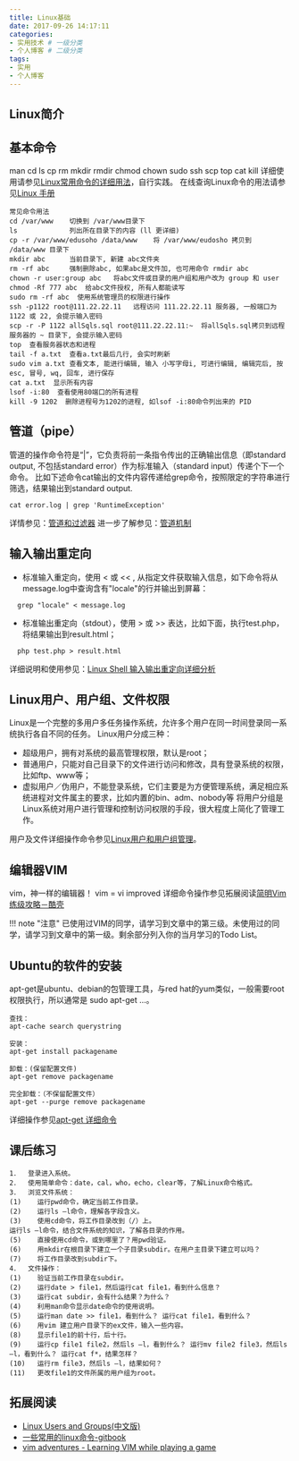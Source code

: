 ```yaml
---
title: Linux基础
date: 2017-09-26 14:17:11
categories:
- 实用技术 # 一级分类
- 个人博客 # 二级分类 
tags:
- 实用
- 个人博客
---
```

## Linux简介

## 基本命令

man cd ls cp rm mkdir rmdir chmod chown sudo ssh scp top cat kill
详细使用请参见[Linux常用命令的详细用法](http://blog.csdn.net/ljianhui/article/details/11100625)，自行实践。
在线查询Linux命令的用法请参见[Linux 手册](http://man.linuxde.net/)
```
常见命令用法 
cd /var/www    切换到 /var/www目录下
ls             列出所在目录下的内容 (ll 更详细)
cp -r /var/www/edusoho /data/www    将 /var/www/eudosho 拷贝到 /data/www 目录下
mkdir abc      当前目录下, 新建 abc文件夹
rm -rf abc     强制删除abc, 如果abc是文件加, 也可用命令 rmdir abc
chown -r user:group abc   将abc文件或目录的用户组和用户改为 group 和 user
chmod -Rf 777 abc  给abc文件授权, 所有人都能读写
sudo rm -rf abc  使用系统管理员的权限进行操作
ssh -p1122 root@111.22.22.11   远程访问 111.22.22.11 服务器, 一般端口为 1122 或 22, 会提示输入密码
scp -r -P 1122 allSqls.sql root@111.22.22.11:~  将allSqls.sql拷贝到远程服务器的 ~ 目录下, 会提示输入密码
top  查看服务器状态和进程
tail -f a.txt  查看a.txt最后几行, 会实时刷新
sudo vim a.txt 查看文本, 能进行编辑, 输入 小写字母i, 可进行编辑, 编辑完后, 按 esc, 冒号, wq, 回车, 进行保存
cat a.txt  显示所有内容
lsof -i:80  查看使用80端口的所有进程
kill -9 1202  删除进程号为1202的进程, 如lsof -i:80命令列出来的 PID
```

## 管道（pipe）

  管道的操作命令符是“|”，它负责将前一条指令传出的正确输出信息（即standard output, 不包括standard error）作为标准输入（standard input）传递个下一个命令。
  比如下述命令cat输出的文件内容传递给grep命令，按照限定的字符串进行筛选，结果输出到standard output.
  ```
  cat error.log | grep 'RuntimeException' 
  ```
详情参见：[管道和过滤器](http://c.biancheng.net/cpp/html/2732.html)
进一步了解参见：[管道机制](http://oilbeater.com/linux/2012/05/29/linux_pipe.html)

## 输入输出重定向
  
  * 标准输入重定向，使用 < 或 << , 从指定文件获取输入信息，如下命令将从message.log中查询含有"locale"的行并输出到屏幕：
  ```
    grep "locale" < message.log
  ```

  * 标准输出重定向（stdout），使用 > 或 >> 表达，比如下面，执行test.php，将结果输出到result.html；
  ```
    php test.php > result.html
  ```

 详细说明和使用参见：[Linux Shell 输入输出重定向详细分析](http://www.cnblogs.com/chengmo/archive/2010/10/20/1855805.html)

## Linux用户、用户组、文件权限
Linux是一个完整的多用户多任务操作系统，允许多个用户在同一时间登录同一系统执行各自不同的任务。
Linux用户分成三种：  

- 超级用户，拥有对系统的最高管理权限，默认是root；
- 普通用户，只能对自己目录下的文件进行访问和修改，具有登录系统的权限，比如ftp、www等；
- 虚拟用户／伪用户，不能登录系统，它们主要是为方便管理系统，满足相应系统进程对文件属主的要求，比如内置的bin、adm、nobody等
将用户分组是Linux系统对用户进行管理和控制访问权限的手段，很大程度上简化了管理工作。

用户及文件详细操作命令参见[Linux用户和用户组管理](http://www.runoob.com/linux/linux-user-manage.html)。

## 编辑器VIM
vim，神一样的编辑器！
vim = vi improved
详细命令操作参见拓展阅读[简明Vim练级攻略－酷壳](http://coolshell.cn/articles/5426.html)

!!! note "注意"
    已使用过VIM的同学，请学习到文章中的第三级。未使用过的同学，请学习到文章中的第一级。剩余部分列入你的当月学习的Todo List。


## Ubuntu的软件的安装
apt-get是ubuntu、debian的包管理工具，与red hat的yum类似，一般需要root权限执行，所以通常是 sudo apt-get ...。
```
查找：
apt-cache search querystring 

安装：
apt-get install packagename

卸载：(保留配置文件)
apt-get remove packagename

完全卸载：（不保留配置文件）
apt-get --purge remove packagename
```
详细操作参见[apt-get 详细命令](http://www.howtogeek.com/63997/how-to-install-programs-in-ubuntu-in-the-command-line/)

## 课后练习

```
1．  登录进入系统。
2．  使用简单命令：date，cal，who，echo，clear等，了解Linux命令格式。
3．  浏览文件系统：
(1)    运行pwd命令，确定当前工作目录。
(2)    运行ls –l命令，理解各字段含义。
(3)    使用cd命令，将工作目录改到（/）上。
运行ls –l命令，结合文件系统的知识，了解各目录的作用。
(5)    直接使用cd命令，或到哪里了？用pwd验证。
(6)    用mkdir在根目录下建立一个子目录subdir。在用户主目录下建立可以吗？
(7)    将工作目录改到subdir下。
4．  文件操作：
(1)    验证当前工作目录在subdir。
(2)    运行date > file1，然后运行cat file1，看到什么信息？
(3)    运行cat subdir，会有什么结果？为什么？
(4)    利用man命令显示date命令的使用说明。
(5)    运行man date >> file1，看到什么？ 运行cat file1，看到什么？
(6)    用vim 建立用户目录下的ex文件，输入一些内容。
(8)    显示file1的前十行，后十行。
(9)    运行cp file1 file2，然后ls –l，看到什么？ 运行mv file2 file3，然后ls –l，看到什么？ 运行cat f*，结果怎样？
(10)   运行rm file3，然后ls –l，结果如何？
(11)   更改file1的文件所属的用户组为root。
```

## 拓展阅读

* [Linux Users and Groups(中文版)](https://wiki.archlinux.org/index.php/Users_and_groups_(%E7%AE%80%E4%BD%93%E4%B8%AD%E6%96%87))
* [一些常用的linux命令-gitbook](https://wujin.gitbooks.io/-linux-wu/content/)
* [vim adventures - Learning VIM while playing a game](http://vim-adventures.com/)

